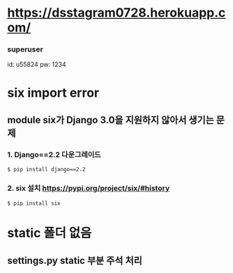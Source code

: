 # https://dsstagram0728.herokuapp.com/

### superuser

id: u55824
pw: 1234


# six import error

## module six가 Django 3.0을 지원하지 않아서 생기는 문제

### 1. Django==2.2 다운그레이드 

    $ pip install django==2.2

### 2. six 설치 https://pypi.org/project/six/#history
    $ pip install six

# static 폴더 없음

## settings.py static 부분 주석 처리



